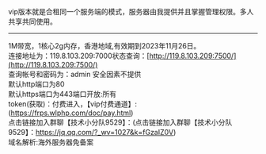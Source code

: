 vip版本就是合租同一个服务端的模式，服务器由我提供并且掌握管理权限。多人共享共同使用。

*****

1M带宽，1核心2g内存，香港地域,有效期到2023年11月26日。
<br/>连接地址为：119.8.103.209:7000状态查询：[http://119.8.103.209:7500/](http://119.8.103.209:7500/)
<br/>查询帐号和密码为：admin    安全因素不提供
<br/>默认http端口为80
<br/>默认https端口为443端口开放:所有
<br/>token(获取)：付费进入，【vip付费通道】: (https://frps.wlphp.com/doc/pay.html)
<br/>点击链接加入群聊【技术小分队9529】：(点击链接加入群聊【技术小分队9529】：https://jq.qq.com/?_wv=1027&k=fGzaIZ0V)
<br/>域名解析:海外服务器免备案